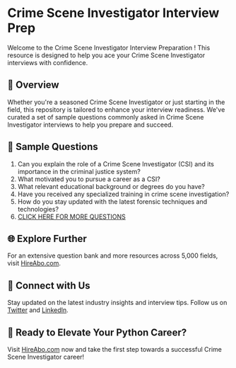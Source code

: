 # Crime Scene Investigator Interview Prep

Welcome to the Crime Scene Investigator Interview Preparation ! This resource is designed to help you ace your Crime Scene Investigator interviews with confidence.

## 🚀 Overview

Whether you're a seasoned Crime Scene Investigator or just starting in the field, this repository is tailored to enhance your interview readiness. We've curated a set of sample questions commonly asked in Crime Scene Investigator interviews to help you prepare and succeed.

## 📝 Sample Questions

1. Can you explain the role of a Crime Scene Investigator (CSI) and its importance in the criminal justice system?
2. What motivated you to pursue a career as a CSI?
3. What relevant educational background or degrees do you have?
4. Have you received any specialized training in crime scene investigation?
5. How do you stay updated with the latest forensic techniques and technologies?
6. [CLICK HERE FOR MORE QUESTIONS](https://hireabo.com/job/9_4_8/Crime%20Scene%20Investigator)

## 🌐 Explore Further

For an extensive question bank and more resources across 5,000 fields, visit [HireAbo.com](https://www.hireabo.com).

## 📱 Connect with Us

Stay updated on the latest industry insights and interview tips. Follow us on [Twitter](https://twitter.com/hireabo) and [LinkedIn](https://www.linkedin.com/in/hire-abo-3609972a8/).

## 🚀 Ready to Elevate Your Python Career?

Visit [HireAbo.com](https://www.hireabo.com) now and take the first step towards a successful Crime Scene Investigator career!